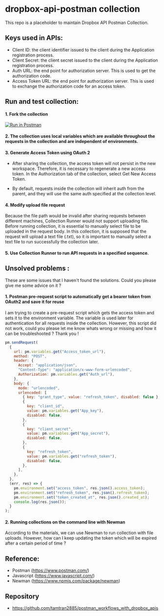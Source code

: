 # dropbox-api-postman collection

This repo is a placeholder to maintain Dropbox API Postman Collection.

## Keys used in APIs:

- Client ID: the client identifier issued to the client during the Application registration process.
- Client Secret: the client secret issued to the client during the Application registration process.
- Auth URL: the end point for authorization server. This is used to get the authorization code.
- Access Token URL: the end point for authorization server. This is used to exchange the authorization code for an access token.

## Run and test collection:

#### 1. Fork the collection

[![Run in Postman](https://run.pstmn.io/button.svg)](https://god.gw.postman.com/run-collection/16978833-108a4f17-d9aa-411a-851d-1ad106bc2da6?action=collection%2Ffork&collection-url=entityId%3D16978833-108a4f17-d9aa-411a-851d-1ad106bc2da6%26entityType%3Dcollection%26workspaceId%3Dfbdea7d7-a03d-4269-8090-270c57da2e0a)

#### 2. The collection uses local variables which are available throughout the requests in the collection and are independent of environments.

#### 3. Generate Access Token using OAuth 2

- After sharing the collection, the access token will not persist in the new workspace. Therefore, it is necessary to regenerate a new access token. In the Authorization tab of the collection, select Get New Access Token.

- By default, requests inside the collection will inherit auth from the parent, and they will use the same auth specified at the collection level.

#### 4. Modify upload file request

Because the file path would be invalid after sharing requests between different machines, Collection Runner would not support uploading file. Before running collection, it is essential to manually select file to be uploaded in the request body. In this collection, it is supposed that the request will upload a text file (.txt), so it is important to manually select a text file to run successfully the collection later.

#### 5. Use Collection Runner to run API requests in a specified sequence.

## Unsolved problems :

These are some issues that I haven't found the solutions. Could you please give me some advice on it ?

#### 1. Postman pre-request script to automatically get a bearer token from OAuth2 and save it for reuse

I am trying to create a pre-request script which gets the access token and sets it to the environment variable. The variable is used later for authentication for all requests inside the collection. However, this script did not work, could you please let me know whats wrong or missing and how it can be troubleshooted ? Thank you !

```javascript
pm.sendRequest(
  {
    url: pm.variables.get("Access_token_url"),
    method: "POST",
    header: {
      Accept: "application/json",
      "Content-Type": "application/x-www-form-urlencoded",
      Authorization: pm.variables.get("Auth_url"),
    },
    body: {
      mode: "urlencoded",
      urlencoded: [
        { key: "grant_type", value: "refresh_token", disabled: false },
        {
          key: "client_id",
          value: pm.variables.get("App_key"),
          disabled: false,
        },
        {
          key: "client_secret",
          value: pm.variables.get("App_secret"),
          disabled: false,
        },
        {
          key: "refresh_token",
          value: pm.variables.get("refresh_token"),
          disabled: false,
        },
      ],
    },
  },
  (err, res) => {
    pm.environment.set("access_token", res.json().access_token);
    pm.environment.set("refresh_token", res.json().refresh_token);
    pm.environment.set("token_created_at", res.json().created_at);
    console.log(res.json());
  }
);
```

#### 2. Running collections on the command line with Newman

According to the materials, we can use Newman to run collection with file uploads. However, how can I keep updating the token which will be expired after a certain period of time ?

## Reference:

- Postman (https://www.postman.com/)
- Javascript (https://www.javascript.com/)
- Newman (https://www.npmjs.com/package/newman)

## Repository

- https://github.com/tamtran2885/postman_workflows_with_dropbox_apis
